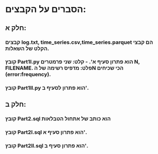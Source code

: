 # **הסברים על הקבצים:**  
## חלק א:  
### קבצים log.txt, time_series.csv,time_series.parquet הם קבצי הקלט של השאלות.  
### קובץ Part1I.py הוא פתרון סעיף א'. - קלט: שני פרמטרים N, FILENAME. פלט: מדפיס רשימה של הN הכי שכיחים (error:frequency).
### קובץ Part1II.py הוא פתרון לסעיף ב'.  
## חלק ב:  
### קובץ Part2.sql הוא כותב של אתחול הטבלאות  
### קובץ Part2I.sql הוא פתרון סעיף א'.  
### קובץ Part2II.sql הוא פתרון סעיף ב'.  
